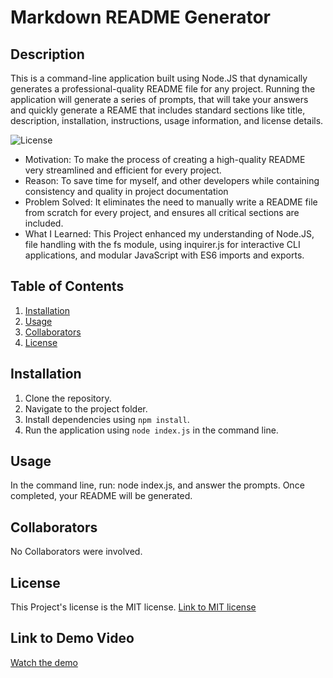 # Markdown README Generator

  ## Description

  This is a command-line application built using  Node.JS that dynamically generates a professional-quality README file for any project. Running the application will generate a series of prompts, that will take your answers and quickly generate a REAME that includes standard sections like title, description, installation, instructions, usage information, and license details.

  ![License](https://img.shields.io/badge/License-MIT-blue.svg)

  - Motivation: To make the process of creating a high-quality README very streamlined and efficient for every project.
  - Reason: To save time for myself, and other developers while containing consistency and quality in project documentation
  - Problem Solved: It eliminates the need to manually write a README file from scratch for every project, and ensures all critical sections are included.
  - What I Learned: This Project enhanced my understanding of Node.JS, file handling with the fs module, using inquirer.js for interactive CLI applications, and modular JavaScript with ES6 imports and exports.

  ## Table of Contents

  1. [Installation](#installation)
  2. [Usage](#usage)
  3. [Collaborators](#collaborators)
  4. [License](#license)

  ## Installation

  1. Clone the repository.
  2.  Navigate to the project folder.
  3. Install dependencies using `npm install`.
  4. Run the application using `node index.js` in the command line.

  ## Usage

  In the command line, run: node index.js, and answer the prompts. Once completed, your README will be generated.

  ## Collaborators

  No Collaborators were involved.

   
  ## License
  
  This Project's license is the MIT license.
  [Link to MIT license](https://choosealicense.com/licenses/mit/)
  
  ## Link to Demo Video

  [Watch the demo](https://drive.google.com/file/d/1FHQeUeDrRlm2zb4MumWQPaWmLJLZU4rh/view?usp=share_link)